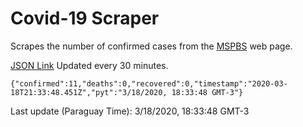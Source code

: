 # Covid-19 Scraper

Scrapes the number of confirmed cases from the [MSPBS](https://www.mspbs.gov.py/covid-19.php) web page.

[JSON Link](https://jmayalag.github.io/covid19-scrape/cases.json)
Updated every 30 minutes.
```
{"confirmed":11,"deaths":0,"recovered":0,"timestamp":"2020-03-18T21:33:48.451Z","pyt":"3/18/2020, 18:33:48 GMT-3"}
```
Last update (Paraguay Time): 3/18/2020, 18:33:48 GMT-3